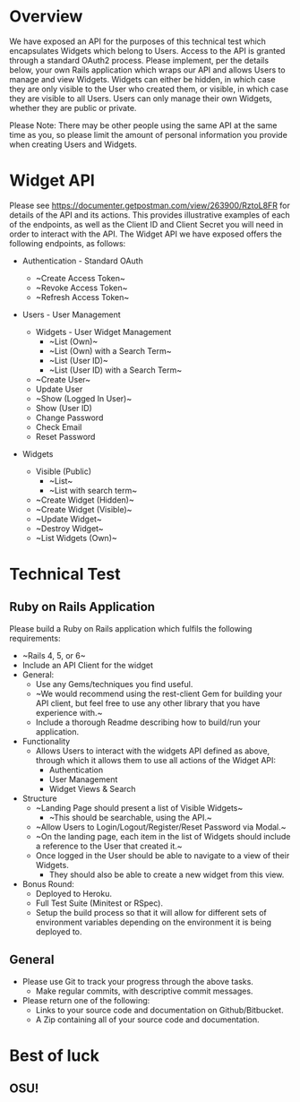 # Overview

We have exposed an API for the purposes of this technical test which encapsulates Widgets which belong to
Users. Access to the API is granted through a standard OAuth2 process.
Please implement, per the details below, your own Rails application which wraps our API and allows Users to
manage and view Widgets.
Widgets can either be hidden, in which case they are only visible to the User who created them, or visible, in which
case they are visible to all Users. Users can only manage their own Widgets, whether they are public or private.

Please Note: There may be other people using the same API at the same time as you, so please limit the amount
of personal information you provide when creating Users and Widgets.

# Widget API

Please see https://documenter.getpostman.com/view/263900/RztoL8FR for details of the API and its actions.
This provides illustrative examples of each of the endpoints, as well as the Client ID and Client Secret you will
need in order to interact with the API.
The Widget API we have exposed offers the following endpoints, as follows:

* Authentication - Standard OAuth
  * ~Create Access Token~
  * ~Revoke Access Token~
  * ~Refresh Access Token~

* Users - User Management
  * Widgets - User Widget Management
    * ~List (Own)~
    * ~List (Own) with a Search Term~
    * ~List (User ID)~
    * ~List (User ID) with a Search Term~
  * ~Create User~
  * Update User
  * ~Show (Logged In User)~
  * Show (User ID)
  * Change Password
  * Check Email
  * Reset Password
* Widgets
  * Visible (Public)
    * ~List~
    * ~List with search term~
  * ~Create Widget (Hidden)~
  * ~Create Widget (Visible)~
  * ~Update Widget~
  * ~Destroy Widget~
  * ~List Widgets (Own)~

# Technical Test
## Ruby on Rails Application

Please build a Ruby on Rails application which fulfils the following requirements:
* ~Rails 4, 5, or 6~
* Include an API Client for the widget
* General:
  * Use any Gems/techniques you find useful.
  * ~We would recommend using the rest-client Gem for building your API client, but feel free to use any
other library that you have experience with.~
  * Include a thorough Readme describing how to build/run your application.
* Functionality
  * Allows Users to interact with the widgets API defined as above, through which it allows them to use
all actions of the Widget API:
    * Authentication
    * User Management
    * Widget Views & Search
* Structure
  * ~Landing Page should present a list of Visible Widgets~
    * ~This should be searchable, using the API.~
  * ~Allow Users to Login/Logout/Register/Reset Password via Modal.~
  * ~On the landing page, each item in the list of Widgets should include a reference to the User that
created it.~
  * Once logged in the User should be able to navigate to a view of their Widgets.
    * They should also be able to create a new widget from this view.
* Bonus Round:
  * Deployed to Heroku.
  * Full Test Suite (Minitest or RSpec).
  * Setup the build process so that it will allow for different sets of environment variables depending on
the environment it is being deployed to.

## General
* Please use Git to track your progress through the above tasks.
  * Make regular commits, with descriptive commit messages.
* Please return one of the following:
  * Links to your source code and documentation on Github/Bitbucket.
  * A Zip containing all of your source code and documentation.

# Best of luck
## OSU!
